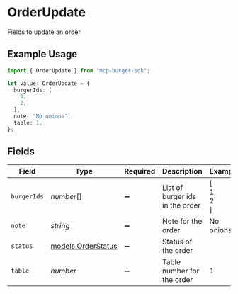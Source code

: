 # OrderUpdate

Fields to update an order

## Example Usage

```typescript
import { OrderUpdate } from "mcp-burger-sdk";

let value: OrderUpdate = {
  burgerIds: [
    1,
    2,
  ],
  note: "No onions",
  table: 1,
};
```

## Fields

| Field                                          | Type                                           | Required                                       | Description                                    | Example                                        |
| ---------------------------------------------- | ---------------------------------------------- | ---------------------------------------------- | ---------------------------------------------- | ---------------------------------------------- |
| `burgerIds`                                    | *number*[]                                     | :heavy_minus_sign:                             | List of burger ids in the order                | [<br/>1,<br/>2<br/>]                           |
| `note`                                         | *string*                                       | :heavy_minus_sign:                             | Note for the order                             | No onions                                      |
| `status`                                       | [models.OrderStatus](../models/orderstatus.md) | :heavy_minus_sign:                             | Status of the order                            |                                                |
| `table`                                        | *number*                                       | :heavy_minus_sign:                             | Table number for the order                     | 1                                              |
